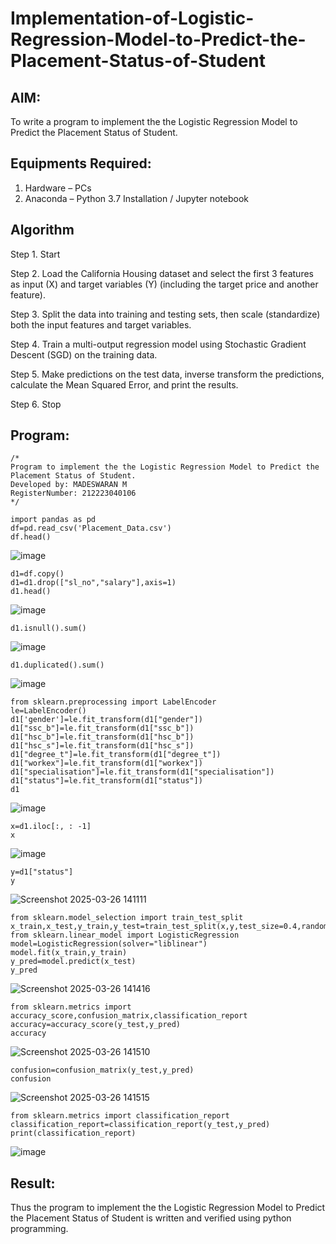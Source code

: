 # Implementation-of-Logistic-Regression-Model-to-Predict-the-Placement-Status-of-Student

## AIM:
To write a program to implement the the Logistic Regression Model to Predict the Placement Status of Student.

## Equipments Required:
1. Hardware – PCs
2. Anaconda – Python 3.7 Installation / Jupyter notebook

## Algorithm
Step 1. Start

Step 2. Load the California Housing dataset and select the first 3 features as input (X) and target variables (Y) (including the target price and another feature).

Step 3. Split the data into training and testing sets, then scale (standardize) both the input features and target variables.

Step 4. Train a multi-output regression model using Stochastic Gradient Descent (SGD) on the training data.

Step 5. Make predictions on the test data, inverse transform the predictions, calculate the Mean Squared Error, and print the results.

Step 6. Stop

## Program:
```
/*
Program to implement the the Logistic Regression Model to Predict the Placement Status of Student.
Developed by: MADESWARAN M
RegisterNumber: 212223040106
*/
```
```
import pandas as pd
df=pd.read_csv('Placement_Data.csv')
df.head()
```
![image](https://github.com/user-attachments/assets/570bcf05-e9ea-4671-9856-4350efde3e8a)

```
d1=df.copy()
d1=d1.drop(["sl_no","salary"],axis=1)
d1.head()
```
![image](https://github.com/user-attachments/assets/f8b1cf6e-c5d4-4d84-81aa-0a213581926a)

```
d1.isnull().sum()
```
![image](https://github.com/user-attachments/assets/3192d5a0-693d-49e3-ad96-f6876c477e78)
```
d1.duplicated().sum()
```
![image](https://github.com/user-attachments/assets/2c51d03c-9027-454c-9a2b-e6568420caec)
```
from sklearn.preprocessing import LabelEncoder
le=LabelEncoder()
d1['gender']=le.fit_transform(d1["gender"])
d1["ssc_b"]=le.fit_transform(d1["ssc_b"])
d1["hsc_b"]=le.fit_transform(d1["hsc_b"])
d1["hsc_s"]=le.fit_transform(d1["hsc_s"])
d1["degree_t"]=le.fit_transform(d1["degree_t"])
d1["workex"]=le.fit_transform(d1["workex"])
d1["specialisation"]=le.fit_transform(d1["specialisation"])
d1["status"]=le.fit_transform(d1["status"])
d1
```
![image](https://github.com/user-attachments/assets/5afbc431-39c1-4fa7-abdf-c004c01c7fbf)
```
x=d1.iloc[:, : -1]
x
```
![image](https://github.com/user-attachments/assets/2de3bbd3-3780-4848-bddc-c08fc2bad141)
```
y=d1["status"]
y
```
![Screenshot 2025-03-26 141111](https://github.com/user-attachments/assets/1a8b94c2-b8ac-46e5-a6c6-d036130f0ea5)

```
from sklearn.model_selection import train_test_split
x_train,x_test,y_train,y_test=train_test_split(x,y,test_size=0.4,random_state=45)
from sklearn.linear_model import LogisticRegression
model=LogisticRegression(solver="liblinear")
model.fit(x_train,y_train)
y_pred=model.predict(x_test)
y_pred
```
![Screenshot 2025-03-26 141416](https://github.com/user-attachments/assets/af3f353b-63c3-4c3b-96d7-fa58a921e31a)

```
from sklearn.metrics import accuracy_score,confusion_matrix,classification_report
accuracy=accuracy_score(y_test,y_pred)
accuracy
```
![Screenshot 2025-03-26 141510](https://github.com/user-attachments/assets/854effd6-0b96-456c-a87c-a472b174ef67)

```
confusion=confusion_matrix(y_test,y_pred)
confusion
```
![Screenshot 2025-03-26 141515](https://github.com/user-attachments/assets/eb72515d-80fd-4904-a103-6d29a9e5c22f)


```
from sklearn.metrics import classification_report
classification_report=classification_report(y_test,y_pred)
print(classification_report)
```
![image](https://github.com/user-attachments/assets/be483f25-99aa-40ce-9f7d-83d864cda6c7)

## Result:
Thus the program to implement the the Logistic Regression Model to Predict the Placement Status of Student is written and verified using python programming.
